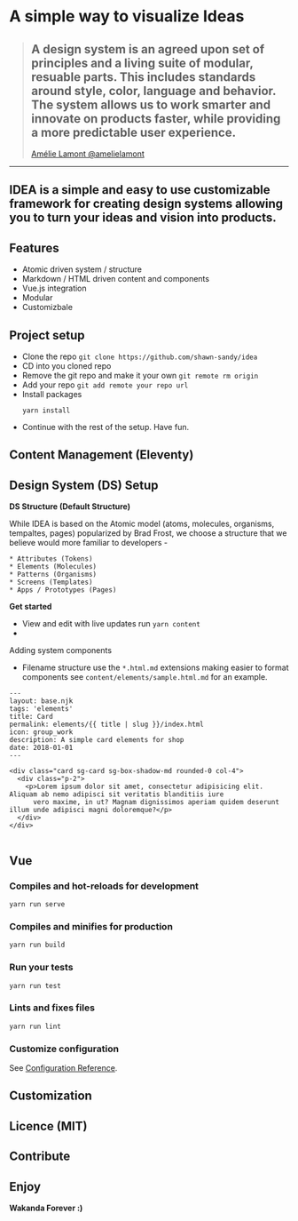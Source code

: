 # A simple way to visualize Ideas

> ## A design system is an agreed upon set of principles and a living suite of modular, resuable parts. This includes standards around style, color, language and behavior. The system allows us to work smarter and innovate on products faster, while providing a more predictable user experience.
>
> [Amélie Lamont @amelielamont](https://twitter.com/amelielamont/status/1072917354819059713)

---

## IDEA is a simple and easy to use customizable framework for creating design systems allowing you to turn your ideas and vision into products.

## Features

- Atomic driven system / structure
- Markdown / HTML driven content and components
- Vue.js integration
- Modular
- Customizbale

## Project setup

- Clone the repo `git clone https://github.com/shawn-sandy/idea`
- CD into you cloned repo
- Remove the git repo and make it your own `git remote rm origin`
- Add your repo `git add remote your repo url`
- Install packages
  ```
  yarn install
  ```
- Continue with the rest of the setup. Have fun.

## Content Management (Eleventy)

## Design System (DS) Setup

**DS Structure (Default Structure)**

While IDEA is based on the Atomic model (atoms, molecules, organisms, tempaltes, pages) popularized by Brad Frost, we choose a structure that we believe would more familiar to developers -

    * Attributes (Tokens)
    * Elements (Molecules)
    * Patterns (Organisms)
    * Screens (Templates)
    * Apps / Prototypes (Pages)

**Get started**

- View and edit with live updates run `yarn content`
-

Adding system components

- Filename structure use the `*.html.md` extensions making easier to format components see `content/elements/sample.html.md` for an example.

```
---
layout: base.njk
tags: 'elements'
title: Card
permalink: elements/{{ title | slug }}/index.html
icon: group_work
description: A simple card elements for shop
date: 2018-01-01
---

<div class="card sg-card sg-box-shadow-md rounded-0 col-4">
  <div class="p-2">
    <p>Lorem ipsum dolor sit amet, consectetur adipisicing elit. Aliquam ab nemo adipisci sit veritatis blanditiis iure
      vero maxime, in ut? Magnam dignissimos aperiam quidem deserunt illum unde adipisci magni doloremque?</p>
  </div>
</div>


```

## Vue

### Compiles and hot-reloads for development

```
yarn run serve
```

### Compiles and minifies for production

```
yarn run build
```

### Run your tests

```
yarn run test
```

### Lints and fixes files

```
yarn run lint
```

### Customize configuration

See [Configuration Reference](https://cli.vuejs.org/config/).

## Customization

## Licence (MIT)

## Contribute

## Enjoy

**Wakanda Forever :)**

